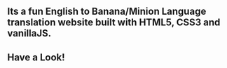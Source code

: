 ## Its a fun English to Banana/Minion Language translation website built with HTML5, CSS3 and vanillaJS.


## Have a Look!